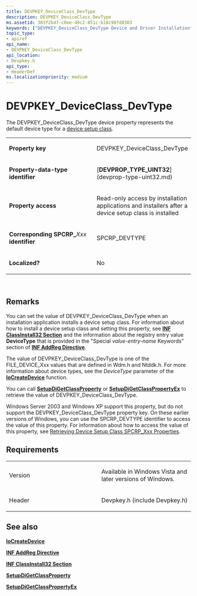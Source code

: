 ```yaml
---
title: DEVPKEY_DeviceClass_DevType
description: DEVPKEY_DeviceClass_DevType
ms.assetid: 383f2b47-c0ee-49c2-851c-b18c98fd0303
keywords: ["DEVPKEY_DeviceClass_DevType Device and Driver Installation"]
topic_type:
- apiref
api_name:
- DEVPKEY_DeviceClass_DevType
api_location:
- Devpkey.h
api_type:
- HeaderDef
ms.localizationpriority: medium
---
```


# DEVPKEY_DeviceClass_DevType


The DEVPKEY_DeviceClass_DevType device property represents the default device type for a [device setup class](https://msdn.microsoft.com/library/windows/hardware/ff541509).

<table>
<colgroup>
<col width="50%" />
<col width="50%" />
</colgroup>
<tbody>
<tr class="odd">
<td align="left"><p><strong>Property key</strong></p></td>
<td align="left"><p>DEVPKEY_DeviceClass_DevType</p></td>
</tr>
<tr class="even">
<td align="left"><p><strong>Property-data-type identifier</strong></p></td>
<td align="left"><p>[<strong>DEVPROP_TYPE_UINT32</strong>](devprop-type-uint32.md)</p></td>
</tr>
<tr class="odd">
<td align="left"><p><strong>Property access</strong></p></td>
<td align="left"><p>Read-only access by installation applications and installers after a device setup class is installed</p></td>
</tr>
<tr class="even">
<td align="left"><p><strong>Corresponding SPCRP_</strong><em>Xxx</em> <strong>identifier</strong></p></td>
<td align="left"><p>SPCRP_DEVTYPE</p></td>
</tr>
<tr class="odd">
<td align="left"><p><strong>Localized?</strong></p></td>
<td align="left"><p>No</p></td>
</tr>
</tbody>
</table>

 

Remarks
-------

You can set the value of DEVPKEY_DeviceClass_DevType when an installation application installs a device setup class. For information about how to install a device setup class and setting this property, see [**INF ClassInstall32 Section**](https://msdn.microsoft.com/library/windows/hardware/ff546335) and the information about the registry entry value **DeviceType** that is provided in the "Special *value-entry-name* Keywords" section of [**INF AddReg Directive**](https://msdn.microsoft.com/library/windows/hardware/ff546320).

The value of DEVPKEY_DeviceClass_DevType is one of the FILE_DEVICE_Xxx values that are defined in Wdm.h and Ntddk.h. For more information about device types, see the *DeviceType* parameter of the [**IoCreateDevice**](https://msdn.microsoft.com/library/windows/hardware/ff548397) function.

You can call [**SetupDiGetClassProperty**](https://msdn.microsoft.com/library/windows/hardware/ff551086) or [**SetupDiGetClassPropertyEx**](https://msdn.microsoft.com/library/windows/hardware/ff551090) to retrieve the value of DEVPKEY_DeviceClass_DevType.

Windows Server 2003 and Windows XP support this property, but do not support the DEVPKEY_DeviceClass_DevType property key. On these earlier versions of Windows, you can use the SPCRP_DEVTYPE identifier to access the value of this property. For information about how to access the value of this property, see [Retrieving Device Setup Class SPCRP_Xxx Properties](https://msdn.microsoft.com/library/windows/hardware/ff550644).

Requirements
------------

<table>
<colgroup>
<col width="50%" />
<col width="50%" />
</colgroup>
<tbody>
<tr class="odd">
<td align="left"><p>Version</p></td>
<td align="left"><p>Available in Windows Vista and later versions of Windows.</p></td>
</tr>
<tr class="even">
<td align="left"><p>Header</p></td>
<td align="left">Devpkey.h (include Devpkey.h)</td>
</tr>
</tbody>
</table>

## See also


[**IoCreateDevice**](https://msdn.microsoft.com/library/windows/hardware/ff548397)

[**INF AddReg Directive**](https://msdn.microsoft.com/library/windows/hardware/ff546320)

[**INF ClassInstall32 Section**](https://msdn.microsoft.com/library/windows/hardware/ff546335)

[**SetupDiGetClassProperty**](https://msdn.microsoft.com/library/windows/hardware/ff551086)

[**SetupDiGetClassPropertyEx**](https://msdn.microsoft.com/library/windows/hardware/ff551090)

 

 






